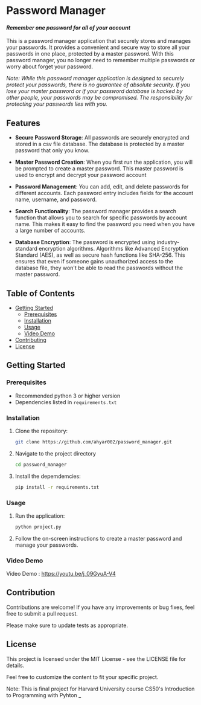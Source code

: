 # Password Manager
#### *Remember one password for all of your account*

This is a password manager application that securely stores and manages your passwords. It provides a convenient and secure way to store all your passwords in one place, protected by a master password. With this password manager, you no longer need to remember multiple passwords or worry about forget your password.

*Note: While this password manager application is designed to securely protect your passwords, there is no guarantee of absolute security. If you lose your master password or if your password database is hacked by other people, your passwords may be compromised. The responsibility for protecting your passwords lies with you.*


## Features

- **Secure Password Storage**: All passwords are securely encrypted and stored in a csv file database. The database is protected by a master password that only you know.

- **Master Password Creation**: When you first run the application, you will be prompted to create a master password. This master password is used to encrypt and decrypt your password account

- **Password Management**: You can add, edit, and delete passwords for different accounts. Each password entry includes fields for the account name, username, and password.

- **Search Functionality**: The password manager provides a search function that allows you to search for specific passwords by account name. This makes it easy to find the password you need when you have a large number of accounts.

- **Database Encryption**: The password is encrypted using industry-standard encryption algorithms. Algorithms like Advanced Encryption Standard (AES), as well as secure hash functions like SHA-256. This ensures that even if someone gains unauthorized access to the database file, they won't be able to read the passwords without the master password.


## Table of Contents

- [Getting Started](#getting-started)
  - [Prerequisites](#prerequisites)
  - [Installation](#installation)
  - [Usage](#usage)
  - [Video Demo](#video-demo)
- [Contributing](#contributing)
- [License](#license)

## Getting Started

### Prerequisites

- Recommended python 3 or higher version
- Dependencies listed in `requirements.txt`

### Installation

1. Clone the repository:

   ```bash
   git clone https://github.com/ahyar002/password_manager.git

2. Navigate to the project directory

    ```bash
    cd password_manager

3. Install the depemdemcies:

    ```bash
   pip install -r requirements.txt


### Usage

1. Run the application:

    ```bash
    python project.py

2. Follow the on-screen instructions to create a master password and manage your passwords.

### Video Demo
Video Demo : <https://youtu.be/j_09GyuA-V4>

## Contribution
Contributions are welcome! If you have any improvements or bug fixes, feel free to submit a pull request.

Please make sure to update tests as appropriate.

## License
This project is licensed under the MIT License - see the LICENSE file for details.

Feel free to customize the content to fit your specific project.



Note: This is final project for Harvard University course CS50's Introduction to Programming with Pyhton _

